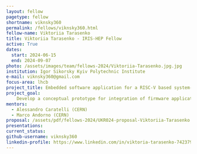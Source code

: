 ```yaml
---
layout: fellow
pagetype: fellow
shortname: viknsky360
permalink: /fellows/viknsky360.html
fellow-name: Viktoriia Tarasenko
title: Viktoriia Tarasenko - IRIS-HEP Fellow
active: True
dates:
  start: 2024-06-15
  end: 2024-09-07
photo: /assets/images/team/fellows-2024/Viktoriia-Tarasenko.jpg.jpg
institution: Igor Sikorsky Kyiv Polytechnic Institute
e-mail: viknsky360@gmail.com
focus-area: lhcb
project_title: Embedded software application for a RISC-V based system-on-chip (SoC) for LHCb Velo detector
project_goal:
    Develop a conceptual prototype for integration of firmware applications written in high-level C++ with a simulated microcontroller based on RISC-V architecture.
mentors:
  - Alessandro Caratelli (CERN)
  - Marco Andorno (CERN)
proposal: /assets/pdf/fellows-2024/UKR024-proposal-Viktoriia-Tarasenko.pdf
presentations:
current_status:
github-username: viknsky360
linkedin-profile: https://www.linkedin.com/in/viktoria-tarasenko-742379277/
---
```

